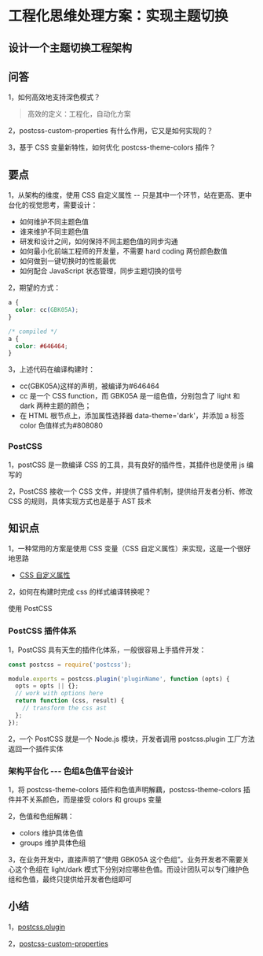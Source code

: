 # 工程化思维处理方案：实现主题切换

## 设计一个主题切换工程架构

## 问答

1，如何高效地支持深色模式？

> 高效的定义：工程化，自动化方案

2，postcss-custom-properties 有什么作⽤，它⼜是如何实现的？

3，基于 CSS 变量新特性，如何优化 postcss-theme-colors 插件？

## 要点

1，从架构的维度，使用 CSS 自定义属性 -- 只是其中一个环节，站在更高、更中台化的视觉思考，需要设计：

- 如何维护不同主题色值
- 谁来维护不同主题⾊值
- 研发和设计之间，如何保持不同主题色值的同步沟通
- 如何最⼩化前端⼯程师的开发量，不需要 hard coding 两份颜⾊数值
- 如何做到一键切换时的性能最优
- 如何配合 JavaScript 状态管理，同步主题切换的信号

2，期望的方式：

```css
a {
  color: cc(GBK05A);
}

/* compiled */
a {
  color: #646464;
}
```

3，上述代码在编译构建时：

- cc(GBK05A)这样的声明，被编译为#646464
- cc 是⼀个 CSS function，⽽ GBK05A 是⼀组⾊值，分别包含了 light 和 dark 两种主题的颜⾊；
- 在 HTML 根节点上，添加属性选择器 data-theme='dark'，并添加 a 标签 color ⾊值样式为#808080

### PostCSS

1，postCSS 是一款编译 CSS 的工具，具有良好的插件性，其插件也是使用 js 编写的

2，PostCSS 接收⼀个 CSS ⽂件，并提供了插件机制，提供给开发者分析、修改 CSS 的规则，具体实现⽅式也是基于 AST 技术

## 知识点

1，一种常用的方案是使用 CSS 变量（CSS ⾃定义属性）来实现，这是一个很好地思路

- [CSS ⾃定义属性](https://developer.mozilla.org/zh-CN/docs/Web/CSS/Using_CSS_custom_properties)

2，如何在构建时完成 css 的样式编译转换呢？

使用 PostCSS

### PostCSS 插件体系

1，PostCSS 具有天生的插件化体系，⼀般很容易上⼿插件开发：

```js
const postcss = require('postcss');

module.exports = postcss.plugin('pluginName', function (opts) {
  opts = opts || {};
  // work with options here
  return function (css, result) {
    // transform the css ast
  };
});
```

2，⼀个 PostCSS 就是⼀个 Node.js 模块，开发者调⽤
postcss.plugin ⼯⼚⽅法返回⼀个插件实体

### 架构平台化 --- 色组&色值平台设计

1，将 postcss-theme-colors 插件和⾊值声明解藕，postcss-theme-colors 插件并不关系颜⾊，⽽是接受 colors 和 groups 变量

2，色值和色组解耦：

- colors 维护具体色值
- groups 维护具体色组

3，在业务开发中，直接声明了“使⽤ GBK05A 这个⾊组”。业务开发者不需要关⼼这个⾊组在 light/dark 模式下分别对应哪些⾊值。⽽设计团队可以专⻔维护⾊组和⾊值，最终只提供给开发者⾊组即可

## 小结

1，[postcss.plugin](https://github.com/postcss/postcss/blob/main/lib/postcss.js#L28)

2，[postcss-custom-properties](https://github.com/postcss/postcss-custom-properties)
